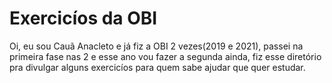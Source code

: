  # Exercicíos da OBI

Oi, eu sou Cauã Anacleto e já fiz a OBI 2 vezes(2019 e 2021), passei na primeira fase nas 2 e esse ano vou fazer a segunda ainda, fiz esse diretório pra divulgar alguns exercicíos para quem sabe ajudar que quer estudar.
